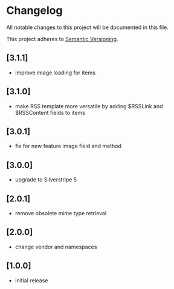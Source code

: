 # Changelog

All notable changes to this project will be documented in this file.

This project adheres to [Semantic Versioning](http://semver.org/).

## [3.1.1]

* improve image loading for items

## [3.1.0]

* make RSS template more versatile by adding $RSSLink and $RSSContent fields to items

## [3.0.1]

* fix for new feature image field and method

## [3.0.0]

* upgrade to Silverstripe 5

## [2.0.1]

* remove obsolete mime type retrieval

## [2.0.0]

* change vendor and namespaces

## [1.0.0]

* initial release
